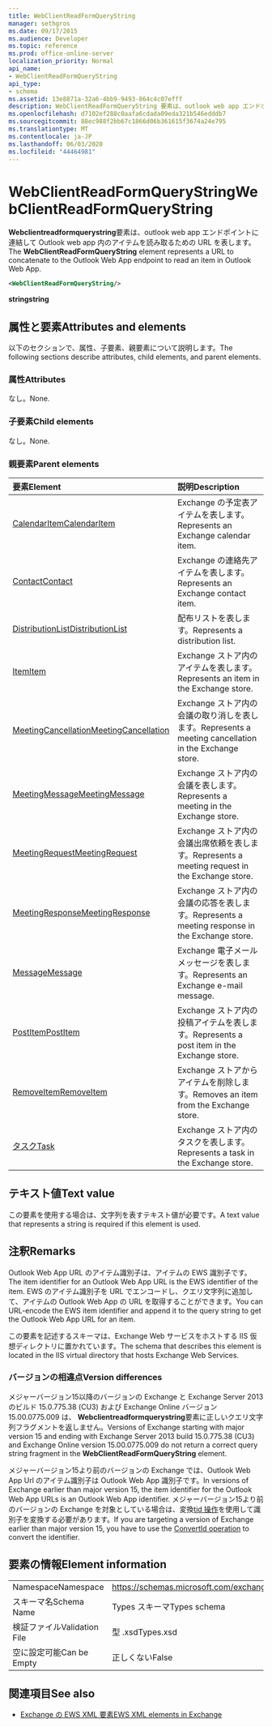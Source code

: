 ```yaml
---
title: WebClientReadFormQueryString
manager: sethgros
ms.date: 09/17/2015
ms.audience: Developer
ms.topic: reference
ms.prod: office-online-server
localization_priority: Normal
api_name:
- WebClientReadFormQueryString
api_type:
- schema
ms.assetid: 13e8871a-32a6-4bb9-9493-864c4c07efff
description: WebClientReadFormQueryString 要素は、outlook web app エンドポイントに連結して Outlook Web App 内のアイテムを読み取るための URL を表します。
ms.openlocfilehash: d7102ef288c0aafa6cdada09eda321b546edddb7
ms.sourcegitcommit: 88ec988f2bb67c1866d06b361615f3674a24e795
ms.translationtype: MT
ms.contentlocale: ja-JP
ms.lasthandoff: 06/03/2020
ms.locfileid: "44464981"
---
```

# <a name="webclientreadformquerystring"></a><span data-ttu-id="f8a68-103">WebClientReadFormQueryString</span><span class="sxs-lookup"><span data-stu-id="f8a68-103">WebClientReadFormQueryString</span></span>

<span data-ttu-id="f8a68-104">**Webclientreadformquerystring**要素は、outlook web app エンドポイントに連結して Outlook web app 内のアイテムを読み取るための URL を表します。</span><span class="sxs-lookup"><span data-stu-id="f8a68-104">The **WebClientReadFormQueryString** element represents a URL to concatenate to the Outlook Web App endpoint to read an item in Outlook Web App.</span></span> 
  
```XML
<WebClientReadFormQueryString/>
```

 <span data-ttu-id="f8a68-105">**string**</span><span class="sxs-lookup"><span data-stu-id="f8a68-105">**string**</span></span>
## <a name="attributes-and-elements"></a><span data-ttu-id="f8a68-106">属性と要素</span><span class="sxs-lookup"><span data-stu-id="f8a68-106">Attributes and elements</span></span>

<span data-ttu-id="f8a68-107">以下のセクションで、属性、子要素、親要素について説明します。</span><span class="sxs-lookup"><span data-stu-id="f8a68-107">The following sections describe attributes, child elements, and parent elements.</span></span>
  
### <a name="attributes"></a><span data-ttu-id="f8a68-108">属性</span><span class="sxs-lookup"><span data-stu-id="f8a68-108">Attributes</span></span>

<span data-ttu-id="f8a68-109">なし。</span><span class="sxs-lookup"><span data-stu-id="f8a68-109">None.</span></span>
  
### <a name="child-elements"></a><span data-ttu-id="f8a68-110">子要素</span><span class="sxs-lookup"><span data-stu-id="f8a68-110">Child elements</span></span>

<span data-ttu-id="f8a68-111">なし。</span><span class="sxs-lookup"><span data-stu-id="f8a68-111">None.</span></span>
  
### <a name="parent-elements"></a><span data-ttu-id="f8a68-112">親要素</span><span class="sxs-lookup"><span data-stu-id="f8a68-112">Parent elements</span></span>

|<span data-ttu-id="f8a68-113">**要素**</span><span class="sxs-lookup"><span data-stu-id="f8a68-113">**Element**</span></span>|<span data-ttu-id="f8a68-114">**説明**</span><span class="sxs-lookup"><span data-stu-id="f8a68-114">**Description**</span></span>|
|:-----|:-----|
|[<span data-ttu-id="f8a68-115">CalendarItem</span><span class="sxs-lookup"><span data-stu-id="f8a68-115">CalendarItem</span></span>](calendaritem.md) <br/> |<span data-ttu-id="f8a68-116">Exchange の予定表アイテムを表します。</span><span class="sxs-lookup"><span data-stu-id="f8a68-116">Represents an Exchange calendar item.</span></span>  <br/> |
|[<span data-ttu-id="f8a68-117">Contact</span><span class="sxs-lookup"><span data-stu-id="f8a68-117">Contact</span></span>](contact.md) <br/> |<span data-ttu-id="f8a68-118">Exchange の連絡先アイテムを表します。</span><span class="sxs-lookup"><span data-stu-id="f8a68-118">Represents an Exchange contact item.</span></span>  <br/> |
|[<span data-ttu-id="f8a68-119">DistributionList</span><span class="sxs-lookup"><span data-stu-id="f8a68-119">DistributionList</span></span>](distributionlist.md) <br/> |<span data-ttu-id="f8a68-120">配布リストを表します。</span><span class="sxs-lookup"><span data-stu-id="f8a68-120">Represents a distribution list.</span></span>  <br/> |
|[<span data-ttu-id="f8a68-121">Item</span><span class="sxs-lookup"><span data-stu-id="f8a68-121">Item</span></span>](item.md) <br/> |<span data-ttu-id="f8a68-122">Exchange ストア内のアイテムを表します。</span><span class="sxs-lookup"><span data-stu-id="f8a68-122">Represents an item in the Exchange store.</span></span>  <br/> |
|[<span data-ttu-id="f8a68-123">MeetingCancellation</span><span class="sxs-lookup"><span data-stu-id="f8a68-123">MeetingCancellation</span></span>](meetingcancellation.md) <br/> |<span data-ttu-id="f8a68-124">Exchange ストア内の会議の取り消しを表します。</span><span class="sxs-lookup"><span data-stu-id="f8a68-124">Represents a meeting cancellation in the Exchange store.</span></span>  <br/> |
|[<span data-ttu-id="f8a68-125">MeetingMessage</span><span class="sxs-lookup"><span data-stu-id="f8a68-125">MeetingMessage</span></span>](meetingmessage.md) <br/> |<span data-ttu-id="f8a68-126">Exchange ストア内の会議を表します。</span><span class="sxs-lookup"><span data-stu-id="f8a68-126">Represents a meeting in the Exchange store.</span></span>  <br/> |
|[<span data-ttu-id="f8a68-127">MeetingRequest</span><span class="sxs-lookup"><span data-stu-id="f8a68-127">MeetingRequest</span></span>](meetingrequest.md) <br/> |<span data-ttu-id="f8a68-128">Exchange ストア内の会議出席依頼を表します。</span><span class="sxs-lookup"><span data-stu-id="f8a68-128">Represents a meeting request in the Exchange store.</span></span>  <br/> |
|[<span data-ttu-id="f8a68-129">MeetingResponse</span><span class="sxs-lookup"><span data-stu-id="f8a68-129">MeetingResponse</span></span>](meetingresponse.md) <br/> |<span data-ttu-id="f8a68-130">Exchange ストア内の会議の応答を表します。</span><span class="sxs-lookup"><span data-stu-id="f8a68-130">Represents a meeting response in the Exchange store.</span></span>  <br/> |
|[<span data-ttu-id="f8a68-131">Message</span><span class="sxs-lookup"><span data-stu-id="f8a68-131">Message</span></span>](message-ex15websvcsotherref.md) <br/> |<span data-ttu-id="f8a68-132">Exchange 電子メールメッセージを表します。</span><span class="sxs-lookup"><span data-stu-id="f8a68-132">Represents an Exchange e-mail message.</span></span>  <br/> |
|[<span data-ttu-id="f8a68-133">PostItem</span><span class="sxs-lookup"><span data-stu-id="f8a68-133">PostItem</span></span>](postitem.md) <br/> |<span data-ttu-id="f8a68-134">Exchange ストア内の投稿アイテムを表します。</span><span class="sxs-lookup"><span data-stu-id="f8a68-134">Represents a post item in the Exchange store.</span></span>  <br/> |
|[<span data-ttu-id="f8a68-135">RemoveItem</span><span class="sxs-lookup"><span data-stu-id="f8a68-135">RemoveItem</span></span>](removeitem.md) <br/> |<span data-ttu-id="f8a68-136">Exchange ストアからアイテムを削除します。</span><span class="sxs-lookup"><span data-stu-id="f8a68-136">Removes an item from the Exchange store.</span></span>  <br/> |
|[<span data-ttu-id="f8a68-137">タスク</span><span class="sxs-lookup"><span data-stu-id="f8a68-137">Task</span></span>](task.md) <br/> |<span data-ttu-id="f8a68-138">Exchange ストア内のタスクを表します。</span><span class="sxs-lookup"><span data-stu-id="f8a68-138">Represents a task in the Exchange store.</span></span>  <br/> |
   
## <a name="text-value"></a><span data-ttu-id="f8a68-139">テキスト値</span><span class="sxs-lookup"><span data-stu-id="f8a68-139">Text value</span></span>

<span data-ttu-id="f8a68-140">この要素を使用する場合は、文字列を表すテキスト値が必要です。</span><span class="sxs-lookup"><span data-stu-id="f8a68-140">A text value that represents a string is required if this element is used.</span></span>
  
## <a name="remarks"></a><span data-ttu-id="f8a68-141">注釈</span><span class="sxs-lookup"><span data-stu-id="f8a68-141">Remarks</span></span>

<span data-ttu-id="f8a68-142">Outlook Web App URL のアイテム識別子は、アイテムの EWS 識別子です。</span><span class="sxs-lookup"><span data-stu-id="f8a68-142">The item identifier for an Outlook Web App URL is the EWS identifier of the item.</span></span> <span data-ttu-id="f8a68-143">EWS のアイテム識別子を URL でエンコードし、クエリ文字列に追加して、アイテムの Outlook Web App の URL を取得することができます。</span><span class="sxs-lookup"><span data-stu-id="f8a68-143">You can URL-encode the EWS item identifier and append it to the query string to get the Outlook Web App URL for an item.</span></span>
  
<span data-ttu-id="f8a68-144">この要素を記述するスキーマは、Exchange Web サービスをホストする IIS 仮想ディレクトリに置かれています。</span><span class="sxs-lookup"><span data-stu-id="f8a68-144">The schema that describes this element is located in the IIS virtual directory that hosts Exchange Web Services.</span></span>
  
### <a name="version-differences"></a><span data-ttu-id="f8a68-145">バージョンの相違点</span><span class="sxs-lookup"><span data-stu-id="f8a68-145">Version differences</span></span>

<span data-ttu-id="f8a68-146">メジャーバージョン15以降のバージョンの Exchange と Exchange Server 2013 のビルド 15.0.775.38 (CU3) および Exchange Online バージョン15.00.0775.009 は、 **Webclientreadformquerystring**要素に正しいクエリ文字列フラグメントを返しません。</span><span class="sxs-lookup"><span data-stu-id="f8a68-146">Versions of Exchange starting with major version 15 and ending with Exchange Server 2013 build 15.0.775.38 (CU3) and Exchange Online version 15.00.0775.009 do not return a correct query string fragment in the **WebClientReadFormQueryString** element.</span></span> 
  
<span data-ttu-id="f8a68-147">メジャーバージョン15より前のバージョンの Exchange では、Outlook Web App Url のアイテム識別子は Outlook Web App 識別子です。</span><span class="sxs-lookup"><span data-stu-id="f8a68-147">In versions of Exchange earlier than major version 15, the item identifier for the Outlook Web App URLs is an Outlook Web App identifier.</span></span> <span data-ttu-id="f8a68-148">メジャーバージョン15より前のバージョンの Exchange を対象としている場合は、変換[tid 操作](convertid-operation.md)を使用して識別子を変換する必要があります。</span><span class="sxs-lookup"><span data-stu-id="f8a68-148">If you are targeting a version of Exchange earlier than major version 15, you have to use the [ConvertId operation](convertid-operation.md) to convert the identifier.</span></span> 
  
## <a name="element-information"></a><span data-ttu-id="f8a68-149">要素の情報</span><span class="sxs-lookup"><span data-stu-id="f8a68-149">Element information</span></span>

|||
|:-----|:-----|
|<span data-ttu-id="f8a68-150">Namespace</span><span class="sxs-lookup"><span data-stu-id="f8a68-150">Namespace</span></span>  <br/> |https://schemas.microsoft.com/exchange/services/2006/types  <br/> |
|<span data-ttu-id="f8a68-151">スキーマ名</span><span class="sxs-lookup"><span data-stu-id="f8a68-151">Schema Name</span></span>  <br/> |<span data-ttu-id="f8a68-152">Types スキーマ</span><span class="sxs-lookup"><span data-stu-id="f8a68-152">Types schema</span></span>  <br/> |
|<span data-ttu-id="f8a68-153">検証ファイル</span><span class="sxs-lookup"><span data-stu-id="f8a68-153">Validation File</span></span>  <br/> |<span data-ttu-id="f8a68-154">型 .xsd</span><span class="sxs-lookup"><span data-stu-id="f8a68-154">Types.xsd</span></span>  <br/> |
|<span data-ttu-id="f8a68-155">空に設定可能</span><span class="sxs-lookup"><span data-stu-id="f8a68-155">Can be Empty</span></span>  <br/> |<span data-ttu-id="f8a68-156">正しくない</span><span class="sxs-lookup"><span data-stu-id="f8a68-156">False</span></span>  <br/> |
   
## <a name="see-also"></a><span data-ttu-id="f8a68-157">関連項目</span><span class="sxs-lookup"><span data-stu-id="f8a68-157">See also</span></span>



- [<span data-ttu-id="f8a68-158">Exchange の EWS XML 要素</span><span class="sxs-lookup"><span data-stu-id="f8a68-158">EWS XML elements in Exchange</span></span>](ews-xml-elements-in-exchange.md)

